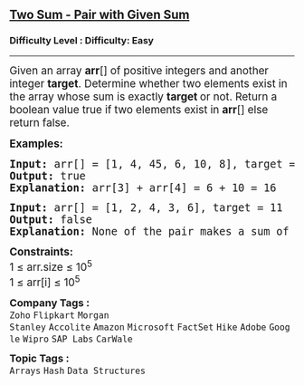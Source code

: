 <h2><a href="https://www.geeksforgeeks.org/problems/key-pair5616/1?page=1&category=Arrays&company=Microsoft&sortBy=submissions">Two Sum - Pair with Given Sum</a></h2><h3>Difficulty Level : Difficulty: Easy</h3><hr><div class="problems_problem_content__Xm_eO"><p><span style="font-size: 14pt;">Given an array <strong>arr</strong>[] of positive integers and another integer <strong>target</strong>. Determine whether two elements exist in the array whose sum is exactly <strong>target </strong></span><span style="font-size: 18.6667px;">or not</span><span style="font-size: 14pt;">. Return a boolean value true if two elements exist in <strong>arr</strong>[] else return false.</span></p>
<p><span style="font-size: 14pt;"><strong>Examples:</strong></span></p>
<pre><span style="font-size: 14pt;"><strong>Input: </strong>arr[] = [1, 4, 45, 6, 10, 8], target = 16
<strong>Output: </strong>true
<strong>Explanation:</strong> arr[3] + arr[4] = 6 + 10 = 16</span></pre>
<pre><span style="font-size: 14pt;"><strong>Input: </strong>arr[] = [1, 2, 4, 3, 6], target = 11
<strong>Output:</strong> false
<strong>Explanation:</strong> None of the pair makes a sum of 11</span></pre>
<p><span style="font-size: 14pt;"><strong>Constraints:</strong><br>1 ≤ arr.size ≤ 10<sup>5</sup><br>1 ≤ arr[i] ≤ 10<sup>5</sup></span></p></div><p><span style=font-size:18px><strong>Company Tags : </strong><br><code>Zoho</code>&nbsp;<code>Flipkart</code>&nbsp;<code>Morgan Stanley</code>&nbsp;<code>Accolite</code>&nbsp;<code>Amazon</code>&nbsp;<code>Microsoft</code>&nbsp;<code>FactSet</code>&nbsp;<code>Hike</code>&nbsp;<code>Adobe</code>&nbsp;<code>Google</code>&nbsp;<code>Wipro</code>&nbsp;<code>SAP Labs</code>&nbsp;<code>CarWale</code>&nbsp;<br><p><span style=font-size:18px><strong>Topic Tags : </strong><br><code>Arrays</code>&nbsp;<code>Hash</code>&nbsp;<code>Data Structures</code>&nbsp;